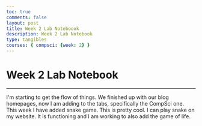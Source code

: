 ```yaml
---
toc: true
comments: false
layout: post
title: Week 2 Lab Noteboook
description: Week 2 Lab Notebook
type: tangibles
courses: { compsci: {week: 2} }
---
```


# Week 2 Lab Notebook

---
I'm starting to get the flow of things. We finished up with our blog homepages, now I am adding to the tabs, specifically the CompSci one. This week I have added snake game. This is pretty cool. I can play snake on my website. It is functioning and I am working to also add the game of life.  